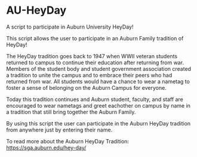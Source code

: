 # AU-HeyDay
A script to participate in Auburn University HeyDay!

This script allows the user to participate in an Auburn Family tradition of HeyDay!

The HeyDay tradition goes back to 1947 when WWII veteran students returned to campus to continue their education after returning from war.
Members of the student body and student government association created a tradition to unite the campus and to embrace 
their peers who had returned from war. All students would have a chance to wear a nametag to foster a sense of belonging on 
the Auburn Campus for everyone.

Today this tradition continues and Auburn student, faculty, and staff are encouraged to wear nametags and greet eachother on campus by name in a tradition that still bring 
together the Auburn Family.

By using this script the user can participate in the Auburn HeyDay tradition from anywhere just by entering their name.

To read more about the Auburn HeyDay Tradition: https://sga.auburn.edu/hey-day/
